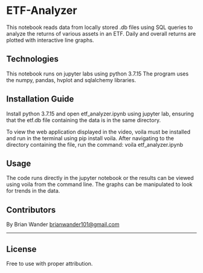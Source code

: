 # ETF-Analyzer
This notebook reads data from locally stored .db files using SQL queries to analyze the returns of various assets in an ETF. Daily and overall returns are plotted with interactive line graphs.



## Technologies
This notebook runs on jupyter labs using python 3.7.15
The program uses the numpy, pandas, hvplot and sqlalchemy libraries.

## Installation Guide
Install python 3.7.15 and open etf_analyzer.ipynb using jupyter lab, ensuring that the etf.db file containing the data is in the same directory.

To view the web application displayed in the video, voila must be installed and run in the terminal using pip install voila.
After navigating to the directory containing the file, run the command: voila etf_analyzer.ipynb

## Usage
The code runs directly in the jupyter notebook or the results can be viewed using voila from the command line. The graphs can be manipulated to look for trends in the data.

## Contributors

By Brian Wander
brianwander101@gmail.com

---

## License

Free to use with proper attribution.
